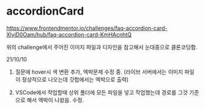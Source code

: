 # accordionCard

https://www.frontendmentor.io/challenges/faq-accordion-card-XlyjD0Oam/hub/faq-accordion-card-KmHAcnhtQ

위의 challenge에서 주어진 이미지 파일과 디자인을 참고해서 눈대중으로 클론코딩함.


21/10/10 

1. 질문에 hover시 색 변환 추가, 엑박문제 수정 중. (라이브 서버에서는 이미지 파일이 정상적으로 나오는데 깃헙에서는 엑박으로 출력)

2. VSCode에서 작업할때 상위 폴더에 모든 파일을 넣고 작업했는데 경로를 그것 기준으로 해서 엑박이 나왔음. 수정.
